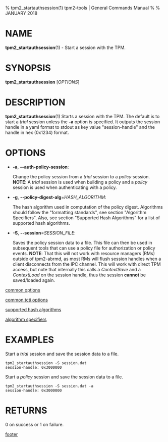 % tpm2_startauthsession(1) tpm2-tools | General Commands Manual
%
% JANUARY 2018

# NAME

**tpm2_startauthsession**(1) - Start a session with the TPM.

# SYNOPSIS

**tpm2_startauthsession** [*OPTIONS*]

# DESCRIPTION

**tpm2_startauthsession**(1) Starts a session with the TPM. The default is
to start a *trial* session unless the **-a** option is specified. It outputs
the session handle in a yaml format to stdout as key value "session-handle"
and the handle in hex (0x1234) format.

# OPTIONS

  * **-a**, **--auth-policy-session**:

    Change the policy session from a *trial* session to a *policy* session.
    **NOTE**: A *trial* session is used when building a policy and a *policy*
    session is used when authenticating with a policy.

  * **-g**, **--policy-digest-alg**=_HASH\_ALGORITHM_:

    The hash algorithm used in computation of the policy digest. Algorithms
    should follow the "formatting standards", see section "Algorithm Specifiers".
    Also, see section "Supported Hash Algorithms" for a list of supported hash
    algorithms.

  * **-S**, **--session**=_SESSION_FILE_:

    Saves the policy session data to a file. This file can then be used in subsequent
    tools that can use a policy file for authorization or policy events. **NOTE**: That
    this will not work with resource managers (RMs) outside of tpm2-abrmd, as most RMs will
    flush session handles when a client disconnects from the IPC channel. This will work
    with direct TPM access, but note that internally this calls a *ContextSave* and a
    *ContextLoad* on the session handle, thus the session **cannot** be saved/loaded
    again.

[common options](common/options.md)

[common tcti options](common/tcti.md)

[supported hash algorithms](common/hash.md)

[algorithm specifiers](common/alg.md)

# EXAMPLES

Start a *trial* session and save the session data to a file.
```
tpm2_startauthsession -S session.dat
session-handle: 0x3000000
```

Start a *policy* session and save the session data to a file.
```
tpm2_startauthsession -S session.dat -a
session-handle: 0x3000000
```

# RETURNS

0 on success or 1 on failure.

[footer](common/footer.md)
